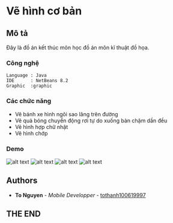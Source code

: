 # Vẽ hình cơ bản

## Mô tả 

Đây là đồ án kết thúc môn học đồ án môn kĩ thuật đồ họa.

### Công nghệ

```
Language : Java
IDE      : NetBeans 8.2
Graphic  :graphic 

```

### Các chức năng

* Vẽ bánh xe hình ngôi sao lăng trên đường
* Vẽ quả bóng chuyển động rơi tự do xuống bàn chậm dần đều
* Vẽ hình hợp chữ nhật
* Vẽ hình chớp

### Demo
  ![alt text](https://i.imgur.com/BrNrZWo.png)
  ![alt text](https://i.imgur.com/ZYarsaa.png)
  ![alt text](https://i.imgur.com/xvvUuS0.png)
  ![alt text](https://i.imgur.com/s1tgdSL.png)

## Authors

* **To Nguyen** - *Mobile Developper* - [tothanh100619997](https://github.com/tothanh100619997)



## THE END

